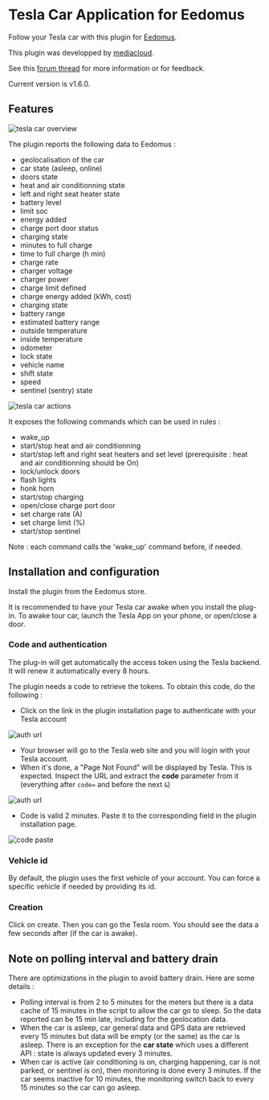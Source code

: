 # Tesla Car Application for Eedomus

Follow your Tesla car with this plugin for [Eedomus](https://www.eedomus.com/).

This plugin was developped by [mediacloud](https://forum.eedomus.com/ucp.php?i=pm&mode=compose&u=5280).

See this [forum thread](https://forum.eedomus.com/viewtopic.php?f=16&t=10515) for more information or for feedback.

Current version is v1.6.0.

## Features

![tesla car overview](https://user-images.githubusercontent.com/94607717/144480490-5f20b465-0030-4763-853d-096b30bf684f.png)

The plugin reports the following data to Eedomus :

- geolocalisation of the car
- car state (asleep, online)
- doors state
- heat and air conditionning state
- left and right seat heater state
- battery level
- limit soc
- energy added
- charge port door status
- charging state
- minutes to full charge
- time to full charge (h min)
- charge rate
- charger voltage
- charger power
- charge limit defined
- charge energy added (kWh, cost)
- charging state
- battery range
- estimated battery range
- outside temperature
- inside temperature
- odometer
- lock state
- vehicle name
- shift state
- speed
- sentinel (sentry) state

![tesla car actions](https://user-images.githubusercontent.com/94607717/143620966-adb1b4a2-d270-4eeb-ae6b-5c9a7aa78c9f.png)

It exposes the following commands which can be used in rules :

- wake_up
- start/stop heat and air conditionning
- start/stop left and right seat heaters and set level (prerequisite : heat and air conditionning should be On)
- lock/unlock doors
- flash lights
- honk horn
- start/stop charging
- open/close charge port door
- set charge rate (A)
- set charge limit (%)
- start/stop sentinel

Note : each command calls the 'wake_up' command before, if needed.

## Installation and configuration

Install the plugin from the Eedomus store.

It is recommended to have your Tesla car awake when you install the plug-in. To awake tour car, launch the Tesla App on your phone, or open/close a door.

### Code and authentication

The plug-in will get automatically the access token using the Tesla backend. It will renew it automatically every 8 hours.

The plugin needs a code to retrieve the tokens. To obtain this code, do the following :

- Click on the link in the plugin installation page to authenticate with your Tesla account

![auth url](https://user-images.githubusercontent.com/94607717/144481095-e7c54f83-dd18-4d6d-8318-850c501ef9b3.png)

- Your browser will go to the Tesla web site and you will login with your Tesla account.
- When it's done, a "Page Not Found" will be displayed by Tesla. This is expected. Inspect the URL and extract the **code** parameter from it (everything after `code=` and before the next `&`)

![auth url](https://user-images.githubusercontent.com/94607717/144481395-b52b58f2-90b6-42c3-9f9a-4202525e1cca.png)

- Code is valid 2 minutes. Paste it to the corresponding field in the plugin installation page.

![code paste](https://user-images.githubusercontent.com/94607717/144481146-d171ace8-56f7-43d1-8b79-e8a90a543a62.png)

### Vehicle id

By default, the plugin uses the first vehicle of your account. You can force a specific vehicle if needed by providing its id.

### Creation

Click on create.
Then you can go the Tesla room. You should see the data a few seconds after (if the car is awake).

## Note on polling interval and battery drain

There are optimizations in the plugin to avoid battery drain. Here are some details :

- Polling interval is from 2 to 5 minutes for the meters but there is a data cache of 15 minutes in the script to allow the car go to sleep. So the data reported can be 15 min late, including for the geolocation data.
- When the car is asleep, car general data and GPS data are retrieved every 15 minutes but data will be empty (or the same) as the car is asleep. There is an exception for the **car state** which uses a different API : state is always updated every 3 minutes.
- When car is active (air conditioning is on, charging happening, car is not parked, or sentinel is on), then monitoring is done every 3 minutes. If the car seems inactive for 10 minutes, the monitoring switch back to every 15 minutes so the car can go asleep.
